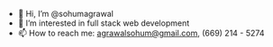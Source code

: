 - 👋  Hi, I’m @sohumagrawal
- 👀  I’m interested in full stack web development
- 📫  How to reach me: agrawalsohum@gmail.com, (669) 214 - 5274

<!---
sohumagrawal/sohumagrawal is a ✨ special ✨ repository because its `README.md` (this file) appears on your GitHub profile.
You can click the Preview link to take a look at your changes.
--->
